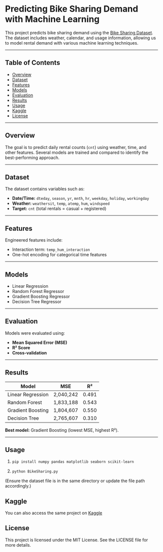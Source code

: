 # Predicting Bike Sharing Demand with Machine Learning

This project predicts bike sharing demand using the [Bike Sharing Dataset](https://www.kaggle.com/datasets/marklvl/bike-sharing-dataset/data). The dataset includes weather, calendar, and usage information, allowing us to model rental demand with various machine learning techniques.

---

## Table of Contents
- [Overview](#overview)
- [Dataset](#dataset)
- [Features](#features)
- [Models](#models)
- [Evaluation](#evaluation)
- [Results](#results)
- [Usage](#usage)
- [Kaggle](#kaggle)
- [License](#license)

---

## Overview
The goal is to predict daily rental counts (`cnt`) using weather, time, and other features. Several models are trained and compared to identify the best-performing approach.

---

## Dataset
The dataset contains variables such as:
- **Date/Time:** `dteday`, `season`, `yr`, `mnth`, `hr`, `weekday`, `holiday`, `workingday`  
- **Weather:** `weathersit`, `temp`, `atemp`, `hum`, `windspeed`  
- **Target:** `cnt` (total rentals = casual + registered)  

---

## Features
Engineered features include:
- Interaction term: `temp_hum_interaction`  
- One-hot encoding for categorical time features  

---

## Models
- Linear Regression  
- Random Forest Regressor  
- Gradient Boosting Regressor  
- Decision Tree Regressor  

---

## Evaluation
Models were evaluated using:
- **Mean Squared Error (MSE)**  
- **R² Score**  
- **Cross-validation**  

---

## Results
| Model               | MSE        | R²    |
|----------------------|------------|-------|
| Linear Regression    | 2,040,242  | 0.491 |
| Random Forest        | 1,833,188  | 0.543 |
| Gradient Boosting    | 1,804,607  | 0.550 |
| Decision Tree        | 2,765,607  | 0.310 |

**Best model:** Gradient Boosting (lowest MSE, highest R²).  

---

## Usage
1. ```bash
   pip install numpy pandas matplotlib seaborn scikit-learn
2. ```bash
   python BikeSharing.py
(Ensure the dataset file is in the same directory or update the file path accordingly.)

## Kaggle
You can also access the same project on [Kaggle](https://www.kaggle.com/code/gumaruw/predicting-bike-sharing-demand-with-ml)

## License
This project is licensed under the MIT License. See the LICENSE file for more details.
